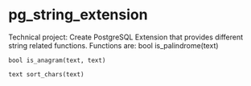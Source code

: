 # pg_string_extension

Technical project: Create PostgreSQL Extension that provides different string
related functions.
  Functions are:
    bool is_palindrome(text)

    bool is_anagram(text, text)

    text sort_chars(text)
